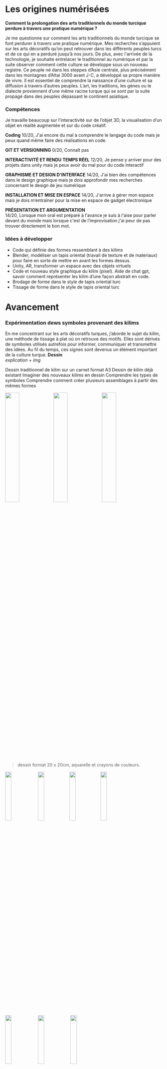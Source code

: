 # Les origines numérisées

**Comment la prolongation des arts traditionnels du monde turcique perdure à travers une pratique numérique ?**

Je me questionne sur comment les arts traditionnels du monde turcique se font perdurer à travers une pratique numérique. Mes recherches s’appuient sur les arts décoratifs qu’on peut retrouver dans les différents peuples turcs et de ce qui en a perduré jusqu’à nos jours. De plus, avec l'arrivée de la technologie, je souhaite entrelacer le traditionnel au numérique et par la suite observer comment cette culture se développe sous un nouveau registre. 
Ce peuple né dans les steppes d’Asie centrale, plus précisément dans les montagnes d’Altai 3000 avant J-C, a développé sa propre manière de vivre. Il est essentiel de comprendre la naissance d’une culture et sa diffusion à travers d’autres peuples. L’art, les traditions, les gènes ou le dialecte proviennent d’une même racine turque qui se sont par la suite propagé dans des peuples dépassant le continent asiatique.

### Compétences
Je travaille beaucoup sur l’interactivité sur de l’objet 3D, la visualisation d’un objet en réalité augmentée et sur du code créatif.

**Coding** 
10/20, J'ai encore du mal à comprendre le langage du code mais je peux quand même faire des réalisations en code. 

**GIT ET VERSIONNING**
0/20, Connaît pas

**INTERACTIVITÉ ET RENDU TEMPS RÉEL**
12/20, Je pense y arriver pour des projets dans unity mais je peux avoir du mal pour du code interactif

**GRAPHISME ET DESIGN D'INTERFACE**
14/20, J'ai bien des compétences dans le design graphique mais je dois approfondir mes recherches concernant le design de jeu numérique

**INSTALLATION ET MISE EN ESPACE** 
14/20, J'arrive à gérer mon espace mais je dois m’entraîner pour la mise en espace de gadget électronique 

**PRÉSENTATION ET ARGUMENTATION**  
14/20, Lorsque mon oral est préparé à l'avance je suis à l'aise pour parler devant du monde mais lorsque c'est de l’improvisation j'ai peur de pas trouver directement le bon mot. 


### Idées à développer <br>
- Code qui définie des formes ressemblant à des kilims
- Blender, modéliser un tapis oriental (travail de texture et de materiaux) pour faire en sorte de mettre en avant les formes dessus.
- Unity, AR, transformer un espace avec des objets virtuels
- Code et nouveau style graphique du kilim (pixel). Aide de chat gpt, savoir comment représenter les kilim d’une façon abstrait en code.
- Brodage de forme dans le style de tapis oriental turc
- Tissage de forme dans le style de tapis oriental turc


#  Avancement
### Expérimentation dews symboles provenant des kilims <br>
En me concentrant sur les arts décoratifs turques, j’aborde le sujet du kilim, une méthode de tissage à plat où on retrouve des motifs. Elles sont dérivés de symboles utilisés autrefois pour informer, communiquer et transmettre des idées. Au fil du temps, ces signes sont devenus un élément important de la culture turque. 
**Dessin** <br>
*explication* +
*img*

Dessin traditionnel de kilim
sur un carnet format A3
Dessin de kilim déjà existant 
Imaginer des nouveaux kilims en dessin
Comprendre les types de symboles
Comprendre comment créer plusieurs assemblages à partir des mêmes formes

<img src="img/dessin carnet/dessin1.png" alt="" width="30%"> <img src="img/dessin carnet/dessin2.png" alt="" width="30%"> <img src="img/dessin carnet/dessin3.png" alt="" width="30%">
> dessin format 20 x 20cm, aquarelle et crayons de couleurs.

<img src="img/dessin carnet/petit1.png" alt="" width="20%"> <img src="img/dessin carnet/petit2.png" alt="" width="20%"><img src="img/dessin carnet/petit3.png" alt="" width="20%"><img src="img/dessin carnet/petit4.png" alt="" width="20%"><img src="img/dessin carnet/petit5.png" alt="" width="20%"> <img src="img/dessin carnet/petit6.png" alt="" width="20%"> <img src="img/dessin carnet/petit7.png" alt="" width="20%">
> dessin petit format 10 x 7cm, techniques mixtes. 


Dessin vectoriel de killim
*expilcation* <br> <br>
<img src="img/vecto/Component 1.png" alt="" width="80%">

> Union

<img src="img/vecto/Component 2.png" alt="" width="80%">

>Elibelinde

<img src="img/vecto/Component 4.png" alt="" width="80%">

> Bereket

<img src="img/vecto/Component 5.png" alt="" width="80%">

> Scoprion mais avec même base

<img src="img/vecto/Component 6.png" alt="" width="80%">

> Monster's feet

<img src="img/vecto/Component 7.png" alt="" width="80%">

> Tarnak

<img src="img/vecto/Component 8.png" alt="" width="80%">

> Eye

<img src="img/vecto/Component 9.png" alt="" width="80%">

> Bukagi

<img src="img/vecto/Component 10.png" alt="" width="70%">

> Bereket


Travail d'assemblage de forme 
Travail sur un style de pixel, rendre le kilim 

**IA experimentation ** <br>
J’utilise l’IA pour générer des symboles de kilim que j’intègre ensuite dans différents projets. Ce processus examine si les technologies modernes peuvent imiter la création de motifs traditionnels et dans quelle mesure ces styles restent reconnaissables. Cependant, les dessins générés par l’IA introduisent souvent une divergence unique de la réalité, ce qui entraîne une réinterprétation fascinante des motifs traditionnels.

<img src="img/groupeIA/groupe1.png" alt="" width="100%">

> Proposition de pattern kilim par une intelligence artificielle, Mid Journey 
> Utilisation de prompt "Generate me a symbol elibelinde of kilim" 
> Le paramètre “--tile” permet de créer une image qui pourra se répéter

<img src="img/groupeIA/groupe1-1.png" alt="" width="100%">

> prompt
> 

<img src="img/groupeIA/groupe3.png" alt="" width="100%">

### IA critique
Voir les connaissances de l'IA au sujet des kilim

### Wave function 
Code qui permet de faire répéter une image sur VS Code 
    https://www.youtube.com/watch?v=rI_y2GAlQFM
Utilisation de mes dessins vectoriels pour le faire répéter en code 
Utilisation des motifs générer par IA pour le faire répéter en code 

*img*

### Artistes references <br>
Ahmed Faig 

### Accrochage 
<img src="img/autres/accrochage.jpg" alt="" width="80%">

> Aide de Bastien afin de bien définir l'emplacement de chaque motif en élaborant des catégoris.

### Tissages

<img src="img/tissage/tissagevague.png" alt="" width="30%"> <img src="img/tissage/tissagetigre.png" alt="" width="30%"> <img src="img/tissage/tissagescorpion.png" alt="" width="30%">
<img src="img/tissage/tissagerien.png" alt="" width="30%"> <img src="img/tissage/tissagefroid.png" alt="" width="30%">

> Tissage à partir des modèles des symboles véctorisés


### Sujet de mémoire
**Scan 3D**

### Sujet sur le langage
**Travail sur la traduction**


### Discussion + Aide 
**Bastien**
**Valérie**
**Lita**






